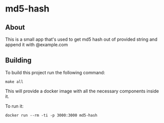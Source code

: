 # md5-hash

## About

This is a small app that's used to get md5 hash out of provided string and append it with @example.com

## Building

To build this project run the following command:

```console
make all
```

This will provide a docker image with all the necessary components inside it.

To run it:

```console
docker run --rm -ti -p 3000:3000 md5-hash
```

